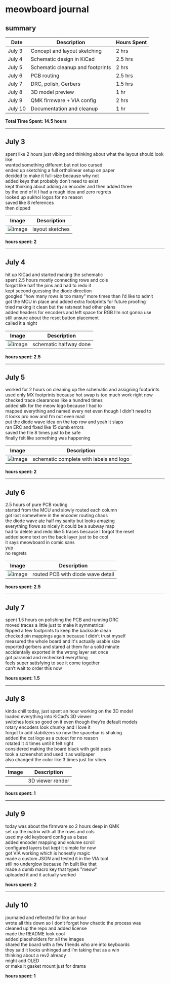 # meowboard journal

## summary

| Date       | Description                      | Hours Spent |
|------------|----------------------------------|-------------|
| July 3     | Concept and layout sketching     | 2 hrs       |
| July 4     | Schematic design in KiCad        | 2.5 hrs     |
| July 5     | Schematic cleanup and footprints | 2 hrs       |
| July 6     | PCB routing                      | 2.5 hrs     |
| July 7     | DRC, polish, Gerbers             | 1.5 hrs     |
| July 8     | 3D model preview                 | 1 hr        |
| July 9     | QMK firmware + VIA config        | 2 hrs       |
| July 10    | Documentation and cleanup        | 1 hr        |

**Total Time Spent: 14.5 hours**

---

## July 3  
spent like 2 hours just vibing and thinking about what the layout should look like  
wanted something different but not too cursed  
ended up sketching a full ortholinear setup on paper  
decided to make it full-size because why not  
added keys that probably don’t need to exist  
kept thinking about adding an encoder and then added three  
by the end of it I had a rough idea and zero regrets  
looked up sukhoi logos for no reason  
saved like 8 references  
then dipped  

| Image | Description |
|-------|-------------|
|  ![image](https://github.com/user-attachments/assets/e44237c0-44e5-44f7-b99f-43783d6d8b95)  | layout sketches |

**hours spent: 2**

---

## July 4  
hit up KiCad and started making the schematic  
spent 2.5 hours mostly connecting rows and cols  
forgot like half the pins and had to redo it  
kept second guessing the diode direction  
googled “how many rows is too many” more times than I’d like to admit  
got the MCU in place and added extra footprints for future proofing  
tried making it clean but the ratsnest had other plans  
added headers for encoders and left space for RGB I’m not gonna use  
still unsure about the reset button placement  
called it a night  

| Image | Description |
|-------|-------------|
|  ![image](https://github.com/user-attachments/assets/a4ba1d47-a832-4ba4-b8dd-b18ce85a08b1) | schematic halfway done |

**hours spent: 2.5**

---

## July 5  
worked for 2 hours on cleaning up the schematic and assigning footprints  
used only MX footprints because hot swap is too much work right now  
checked trace clearances like a hundred times  
added silk for the meow logo because I had to  
mapped everything and named every net even though I didn't need to  
it looks pro now and I’m not even mad  
put the diode wave idea on the top row and yeah it slaps  
ran ERC and fixed like 15 dumb errors  
saved the file 8 times just to be safe  
finally felt like something was happening  

| Image | Description |
|-------|-------------|
|  ![image](https://github.com/user-attachments/assets/0c89c74e-b618-48f5-8106-c79502117a90)  | schematic complete with labels and logo |

**hours spent: 2**

---

## July 6  
2.5 hours of pure PCB routing  
started from the MCU and slowly routed each column  
got lost somewhere in the encoder routing chaos  
the diode wave ate half my sanity but looks amazing  
everything flows so nicely it could be a subway map  
had to delete and redo like 5 traces because I forgot the reset  
added some text on the back layer just to be cool  
it says meowboard in comic sans  
yup  
no regrets  

| Image | Description |
|-------|-------------|
|  ![image](https://github.com/user-attachments/assets/a5357aab-fefa-43c8-b3ac-402146b40037) | routed PCB with diode wave detail |

**hours spent: 2.5**

---

## July 7  
spent 1.5 hours on polishing the PCB and running DRC  
moved traces a little just to make it symmetrical  
flipped a few footprints to keep the backside clean  
checked pin mappings again because I didn’t trust myself  
measured the whole board and it's actually usable size  
exported gerbers and stared at them for a solid minute  
accidentally exported in the wrong layer set once  
got paranoid and rechecked everything  
feels super satisfying to see it come together  
can’t wait to order this now  


**hours spent: 1.5**

---

## July 8  
kinda chill today, just spent an hour working on the 3D model  
loaded everything into KiCad’s 3D viewer  
switches look so good on it even though they’re default models  
rotary encoders look chunky and I love it  
forgot to add stabilizers so now the spacebar is shaking  
added the cat logo as a cutout for no reason  
rotated it 4 times until it felt right  
considered making the board black with gold pads  
took a screenshot and used it as wallpaper  
also changed the color like 3 times just for vibes  

| Image | Description |
|-------|-------------|
|       | 3D viewer render  |

**hours spent: 1**

---

## July 9  
today was about the firmware so 2 hours deep in QMK  
set up the matrix with all the rows and cols  
used my old keyboard config as a base  
added encoder mapping and volume scroll  
configured layers but kept it simple for now  
got VIA working which is honestly magic  
made a custom JSON and tested it in the VIA tool  
still no underglow because I’m built like that  
made a dumb macro key that types "meow"  
uploaded it and it actually worked  


**hours spent: 2**

---

## July 10  
journaled and reflected for like an hour  
wrote all this down so I don’t forget how chaotic the process was  
cleaned up the repo and added license  
made the README look cool  
added placeholders for all the images  
shared the board with a few friends who are into keyboards  
they said it looks unhinged and I’m taking that as a win  
thinking about a rev2 already  
might add OLED  
or make it gasket mount just for drama  



**hours spent: 1**



